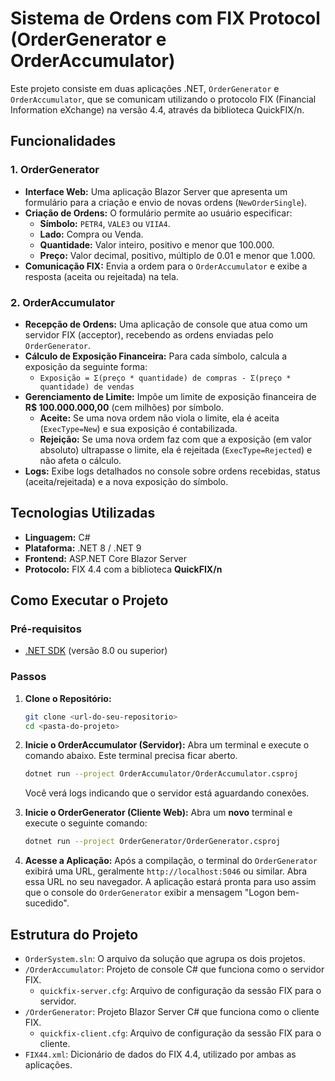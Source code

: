 # Sistema de Ordens com FIX Protocol (OrderGenerator e OrderAccumulator)

Este projeto consiste em duas aplicações .NET, `OrderGenerator` e `OrderAccumulator`, que se comunicam utilizando o protocolo FIX (Financial Information eXchange) na versão 4.4, através da biblioteca QuickFIX/n.

## Funcionalidades

### 1. OrderGenerator

-   **Interface Web:** Uma aplicação Blazor Server que apresenta um formulário para a criação e envio de novas ordens (`NewOrderSingle`).
-   **Criação de Ordens:** O formulário permite ao usuário especificar:
    -   **Símbolo:** `PETR4`, `VALE3` ou `VIIA4`.
    -   **Lado:** Compra ou Venda.
    -   **Quantidade:** Valor inteiro, positivo e menor que 100.000.
    -   **Preço:** Valor decimal, positivo, múltiplo de 0.01 e menor que 1.000.
-   **Comunicação FIX:** Envia a ordem para o `OrderAccumulator` e exibe a resposta (aceita ou rejeitada) na tela.

### 2. OrderAccumulator

-   **Recepção de Ordens:** Uma aplicação de console que atua como um servidor FIX (acceptor), recebendo as ordens enviadas pelo `OrderGenerator`.
-   **Cálculo de Exposição Financeira:** Para cada símbolo, calcula a exposição da seguinte forma:
    -   `Exposição = Σ(preço * quantidade) de compras - Σ(preço * quantidade) de vendas`
-   **Gerenciamento de Limite:** Impõe um limite de exposição financeira de **R$ 100.000.000,00** (cem milhões) por símbolo.
    -   **Aceite:** Se uma nova ordem não viola o limite, ela é aceita (`ExecType=New`) e sua exposição é contabilizada.
    -   **Rejeição:** Se uma nova ordem faz com que a exposição (em valor absoluto) ultrapasse o limite, ela é rejeitada (`ExecType=Rejected`) e não afeta o cálculo.
-   **Logs:** Exibe logs detalhados no console sobre ordens recebidas, status (aceita/rejeitada) e a nova exposição do símbolo.

## Tecnologias Utilizadas

-   **Linguagem:** C#
-   **Plataforma:** .NET 8 / .NET 9
-   **Frontend:** ASP.NET Core Blazor Server
-   **Protocolo:** FIX 4.4 com a biblioteca **QuickFIX/n**

## Como Executar o Projeto

### Pré-requisitos

-   [.NET SDK](https://dotnet.microsoft.com/download) (versão 8.0 ou superior)

### Passos

1.  **Clone o Repositório:**
    ```bash
    git clone <url-do-seu-repositorio>
    cd <pasta-do-projeto>
    ```

2.  **Inicie o OrderAccumulator (Servidor):**
    Abra um terminal e execute o comando abaixo. Este terminal precisa ficar aberto.
    ```bash
    dotnet run --project OrderAccumulator/OrderAccumulator.csproj
    ```
    Você verá logs indicando que o servidor está aguardando conexões.

3.  **Inicie o OrderGenerator (Cliente Web):**
    Abra um **novo** terminal e execute o seguinte comando:
    ```bash
    dotnet run --project OrderGenerator/OrderGenerator.csproj
    ```

4.  **Acesse a Aplicação:**
    Após a compilação, o terminal do `OrderGenerator` exibirá uma URL, geralmente `http://localhost:5046` ou similar. Abra essa URL no seu navegador. A aplicação estará pronta para uso assim que o console do `OrderGenerator` exibir a mensagem "Logon bem-sucedido".

## Estrutura do Projeto

-   `OrderSystem.sln`: O arquivo da solução que agrupa os dois projetos.
-   `/OrderAccumulator`: Projeto de console C# que funciona como o servidor FIX.
    -   `quickfix-server.cfg`: Arquivo de configuração da sessão FIX para o servidor.
-   `/OrderGenerator`: Projeto Blazor Server C# que funciona como o cliente FIX.
    -   `quickfix-client.cfg`: Arquivo de configuração da sessão FIX para o cliente.
-   `FIX44.xml`: Dicionário de dados do FIX 4.4, utilizado por ambas as aplicações. 
